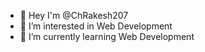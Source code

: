 - 👋 Hey I'm @ChRakesh207
- 👀 I’m interested in Web Development
- 🌱 I’m currently learning Web Development

<!---
ChRakesh207/ChRakesh207 is a ✨ special ✨ repository because its `README.md` (this file) appears on your GitHub profile.
You can click the Preview link to take a look at your changes.
--->
